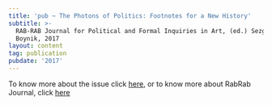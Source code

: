 ```yaml
---
title: 'pub ~ The Photons of Politics: Footnotes for a New History'
subtitle: >-
  RAB-RAB Journal for Political and Formal Inquiries in Art, (ed.) Sezgin
  Boynik, 2017
layout: content
tag: publication
pubdate: '2017'
---
```

To know more about the issue click [here](http://rabrab.fi/RABRAB-JOURNAL-ISSUE-04-1), or to know more about RabRab Journal, click [here](http://rabrab.fi/)

